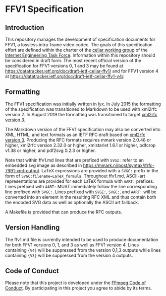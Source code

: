 # FFV1 Specification

## Introduction

This repository manages the development of specification documents for FFV1, a lossless intra-frame video codec. The goals of this specification effort are defined within the charter of the [cellar working group](https://datatracker.ietf.org/wg/cellar/charter/) of the [Internet Engineering Task Force](https://ietf.org/). Information within this repository should be considered in draft form. The most recent official version of the specification for FFV1 versions 0, 1 and 3 may be found at https://datatracker.ietf.org/doc/draft-ietf-cellar-ffv1/ and for FFV1 version 4 at https://datatracker.ietf.org/doc/draft-ietf-cellar-ffv1-v4/.

## Formatting

The FFV1 specification was initially written in lyx. In July 2015 the formatting of the specification was transitioned to Markdown to be used with xml2rfc version 2. In August 2019 the formatting was transitioned to target [xml2rfc version 3](https://tools.ietf.org/html/rfc7991).

The Markdown version of the FFV1 specification may also be converted into XML, HTML, and text formats as an IETF RFC draft based on [xml2rfc version 3](https://tools.ietf.org/html/rfc7991). Producing the RFC formats requires mmark version 2.0.48 or higher, xml2rfc version 2.32.0 or higher, xmlstarlet 1.6.1 or higher, pdfcrop v1.38 or higher, and pdf2svg 0.2.3 or higher.

Note that within ffv1.md lines that are prefixed with `SVGI:` refer to an embedded svg image as described in https://mmark.nl/post/syntax/#rfc-7991-xml-output. LaTeX expressions are provided with a `SVGC:` prefix in the form of `SVGC:filename=LaTeX_formula`. Throughout ffv1.md, ASCII-art representations are provided for each LaTeX formula with `AART:` prefixes. Lines prefixed with `AART:` MUST immediately follow the line corresponding line prefixed with `SVGC:`. Lines prefixed with `SVGI:`, `SVGC:`, and `AART:` will be converted into an <artset> element in the resulting RFC XML and thus contain both the encoded SVG data as well as optionally the ASCII art fallback.

A Makefile is provided that can produce the RFC outputs.

## Version Handling

The ffv1.md file is currently intended to be used to produce documentation for both FFV1 versions 0, 1, and 3 as well as FFV1 version 4. Lines containing `{V4}` will be suppressed from the version 0,1,3 outputs while lines containing `{V3}` will be suppressed from the version 4 outputs.

## Code of Conduct

Please note that this project is developed under the [FFmpeg Code of Conduct](https://www.ffmpeg.org/developer.html#Code-of-conduct). By participating in this project you agree to abide by its terms.
